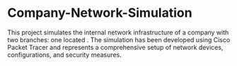 # Company-Network-Simulation
This project simulates the internal network infrastructure of a company with two branches: one located . The simulation has been developed using Cisco Packet Tracer and represents a comprehensive setup of network devices, configurations, and security measures.

